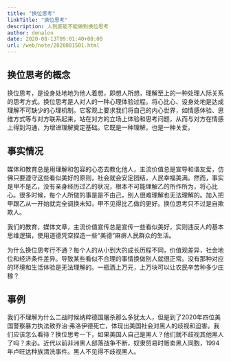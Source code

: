 ```yaml
---
title: "换位思考"
linkTitle: "换位思考"
description: 人到底能不能做到换位思考
author: denalon
date: 2020-08-13T09:01:40+08:00
url: /web/note/2020081501.html
---
```

## 换位思考的概念

换位思考，是设身处地地为他人着想，即想人所想，理解至上的一种处理人际关系的思考方式。换位思考是人对人的一种心理体验过程。将心比心、设身处地是达成理解不可缺少的心理机制。它客观上要求我们将自己的内心世界，如情感体验、思维方式等与对方联系起来，站在对方的立场上体验和思考问题，从而与对方在情感上得到沟通，为增进理解奠定基础。它既是一种理解，也是一种关爱。


## 事实情况

媒体和教育总是用理解和包容的心态去教化他人，主流价值总是宣导和谐友爱，仿佛只要遵守这些看似美好的原则，社会就会安定团结，人民幸福美满。然而，事实是甲不是乙，没有亲身经历过乙的状况，根本不可能理解乙的所作所为，将心比心。很多时候，每个人所做的事是是不由己，别人很难理解也无法理解的。加入把甲跟乙从一开始就完全调换未知，甲不见得比乙做的更好。换位思考只不过是自欺欺人。

我们的教育，媒体文章，主流价值宣传总是宣传一些看似美好，实则违反人的基本思维逻辑，使用道德凭空捏造一些“美德”麻痹人民群众的生活。

为什么换位思考行不通？每个人的从小到大的成长历程不同，价值观差异，社会地位和经济条件差异。导致某些看似不合理的事情换做别人就很正常。没有那种对应的环境和生活体验是无法理解的。一瓶酒上万元，上万块可以让农民辛苦种多少庄稼？


## 事例



我们不理解为什么二战时候纳粹德国屠杀那么多犹太人，但是到了2020年四位美国警察暴力执法致乔治·弗洛伊德死亡，体现出美国社会对黑人的歧视和迫害。我们应该怎么看待？换位思考一下，如果美国人自己是黑人？他们就不歧视其他黑人了吗？未必。近代以前非洲黑人部落战争不断，奴隶贸易时贩卖黑人同胞，1994年卢旺达种族清洗事件。黑人不见得不歧视黑人。